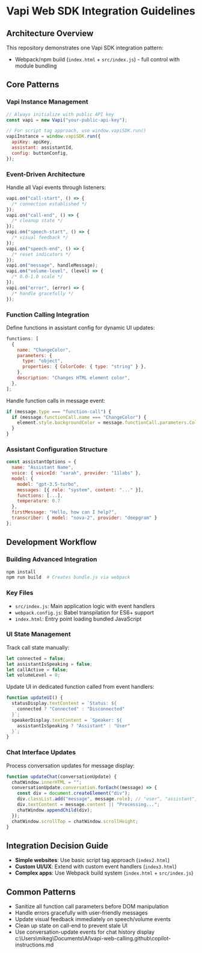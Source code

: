 # Vapi Web SDK Integration Guidelines

## Architecture Overview

This repository demonstrates one Vapi SDK integration pattern:

- Webpack/npm build (`index.html` + `src/index.js`) - full control with module bundling

## Core Patterns

### Vapi Instance Management

```javascript
// Always initialize with public API key
const vapi = new Vapi("your-public-api-key");

// For script tag approach, use window.vapiSDK.run()
vapiInstance = window.vapiSDK.run({
  apiKey: apiKey,
  assistant: assistantId,
  config: buttonConfig,
});
```

### Event-Driven Architecture

Handle all Vapi events through listeners:

```javascript
vapi.on("call-start", () => {
  /* connection established */
});
vapi.on("call-end", () => {
  /* cleanup state */
});
vapi.on("speech-start", () => {
  /* visual feedback */
});
vapi.on("speech-end", () => {
  /* reset indicators */
});
vapi.on("message", handleMessage);
vapi.on("volume-level", (level) => {
  /* 0.0-1.0 scale */
});
vapi.on("error", (error) => {
  /* handle gracefully */
});
```

### Function Calling Integration

Define functions in assistant config for dynamic UI updates:

```javascript
functions: [
  {
    name: "ChangeColor",
    parameters: {
      type: "object",
      properties: { ColorCode: { type: "string" } },
    },
    description: "Changes HTML element color",
  },
];
```

Handle function calls in message event:

```javascript
if (message.type === "function-call") {
  if (message.functionCall.name === "ChangeColor") {
    element.style.backgroundColor = message.functionCall.parameters.ColorCode;
  }
}
```

### Assistant Configuration Structure

```javascript
const assistantOptions = {
  name: "Assistant Name",
  voice: { voiceId: "sarah", provider: "11labs" },
  model: {
    model: "gpt-3.5-turbo",
    messages: [{ role: "system", content: "..." }],
    functions: [...],
    temperature: 0.7
  },
  firstMessage: "Hello, how can I help?",
  transcriber: { model: "nova-2", provider: "deepgram" }
};
```

## Development Workflow

### Building Advanced Integration

```bash
npm install
npm run build  # Creates bundle.js via webpack
```

### Key Files

- `src/index.js`: Main application logic with event handlers
- `webpack.config.js`: Babel transpilation for ES6+ support
- `index.html`: Entry point loading bundled JavaScript

### UI State Management

Track call state manually:

```javascript
let connected = false;
let assistantIsSpeaking = false;
let callActive = false;
let volumeLevel = 0;
```

Update UI in dedicated function called from event handlers:

```javascript
function updateUI() {
  statusDisplay.textContent = `Status: ${
    connected ? "Connected" : "Disconnected"
  }`;
  speakerDisplay.textContent = `Speaker: ${
    assistantIsSpeaking ? "Assistant" : "User"
  }`;
}
```

### Chat Interface Updates

Process conversation updates for message display:

```javascript
function updateChat(conversationUpdate) {
  chatWindow.innerHTML = "";
  conversationUpdate.conversation.forEach((message) => {
    const div = document.createElement("div");
    div.classList.add("message", message.role); // "user", "assistant", "tool"
    div.textContent = message.content || "Processing...";
    chatWindow.appendChild(div);
  });
  chatWindow.scrollTop = chatWindow.scrollHeight;
}
```

## Integration Decision Guide

- **Simple websites**: Use basic script tag approach (`index2.html`)
- **Custom UI/UX**: Extend with custom event handlers (`index3.html`)
- **Complex apps**: Use Webpack build system (`index.html` + `src/index.js`)

## Common Patterns

- Sanitize all function call parameters before DOM manipulation
- Handle errors gracefully with user-friendly messages
- Update visual feedback immediately on speech/volume events
- Clean up state on call-end to prevent stale UI
- Use conversation-update events for chat history display</content>
  <parameter name="filePath">c:\Users\mikeg\Documents\AI\vapi-web-calling\.github\copilot-instructions.md
